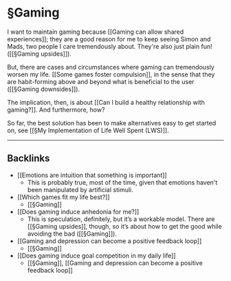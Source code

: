 # §Gaming
I want to maintain gaming because [[Gaming can allow shared experiences]]; they are a good reason for me to keep seeing Simon and Mads, two people I care tremendously about. They're also just plain fun! ([[§Gaming upsides]]). 

But, there are cases and circumstances where gaming can tremendously worsen my life. [[Some games foster compulsion]], in the sense that they are habit-forming above and beyond what is beneficial to the user ([[§Gaming downsides]]).

The implication, then, is about [[Can I build a healthy relationship with gaming?]]. And furthermore, how?

So far, the best solution has been to make alternatives easy to get started on, see [[§My Implementation of Life Well Spent (LWS)]].

<!-- #p1 -->

---


## Backlinks
* [[Emotions are intuition that something is important]]
	* This is probably true, most of the time, given that emotions haven't been manipulated by artificial stimuli.
* [[Which games fit my life best?]]
	* [[§Gaming]]
* [[Does gaming induce anhedonia for me?]]
	* This is speculation, definitely, but it’s a workable model. There are [[§Gaming upsides]], though, so it’s about how to get the good while avoiding the bad ([[§Gaming]]).
* [[Gaming and depression can become a positive feedback loop]]
	* [[§Gaming]]
* [[Does gaming induce goal competition in my daily life]]
	* [[§Gaming]], [[Gaming and depression can become a positive feedback loop]]

<!-- {BearID:C19B0E0D-701B-4FB0-837D-CAB15C8E8A58-31497-0000210B25A6A8E9} -->
